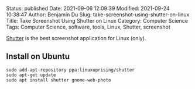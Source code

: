 Status: published
Date: 2021-09-06 12:09:39
Modified: 2021-09-24 10:38:47
Author: Benjamin Du
Slug: take-screenshot-using-shutter-on-linux
Title: Take Screenshot Using Shutter on Linux
Category: Computer Science
Tags: Computer Science, software, tools, Linux, Shutter, screenshot



[Shutter](http://shutter-project.org/)
is the best screenshot application for Linux (only).

## Install on Ubuntu

    sudo add-apt-repository ppa:linuxuprising/shutter
    sudo apt-get update
    sudo apt install shutter gnome-web-photo
